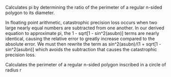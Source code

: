 Calculates pi by determining the ratio of the perimeter of a regular n-sided polygon to its diameter.

In floating point arithmetic, catastrophic precision loss occurs when two large nearly equal numbers are subtracted
from one another. In our derived equation to approximate pi, the 1 - sqrt[1 - sin^2(asubn)] terms are nearly identical, causing the relative error to  greatly increase compared to the absolute error. We must then rewrite the term as sin^2(asubn)/(1 + sqrt[1 - sin^2(asubn)] which avoids the subtraction that causes the catastrophic precision loss.

Calculates the perimeter of a regular n-sided polygon inscribed in a circle of radius r
